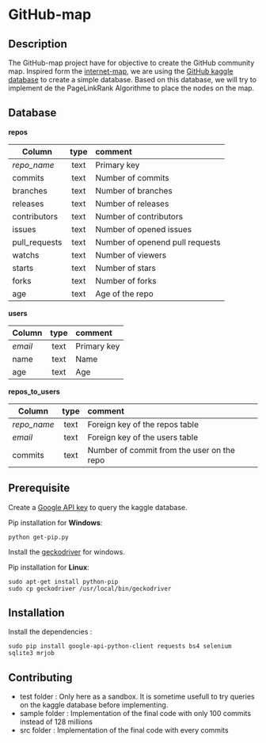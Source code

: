# GitHub-map

## Description

The GitHub-map project have for objective to create the GitHub community map. Inspired form the [internet-map](http://www.internet-map.net/), we are using the [GitHub kaggle database](https://www.kaggle.com/github/github-repos) to create a simple database. Based on this database, we will try to implement de the PageLinkRank Algorithme to place the nodes on the map.

## Database

**repos**

| Column | type | comment |
|-|:-:|:-|
| _repo_name_ | text | Primary key |
| commits | text | Number of commits |
| branches | text | Number of branches |
| releases | text | Number of releases |
| contributors | text | Number of contributors |
| issues | text | Number of opened issues |
| pull_requests | text | Number of openend pull requests |
| watchs | text | Number of viewers |
| starts | text | Number of stars |
| forks | text | Number of forks |
| age | text | Age of the repo |

**users**

| Column | type | comment |
|-|:-:|:-|
| _email_ | text | Primary key |
| name | text | Name |
| age | text | Age |

**repos_to_users**

| Column | type | comment |
|-|:-:|:-|
| _repo_name_ | text | Foreign key of the repos table |
| _email_ | text | Foreign key of the users table |
| commits | text | Number of commit from the user on the repo |

## Prerequisite

Create a [Google API key](https://cloud.google.com/bigquery/docs/reference/libraries) to query the kaggle database.

Pip installation for **Windows**:
```
python get-pip.py
```
Install the [geckodriver](https://github.com/mozilla/geckodriver/releases) for windows.

Pip installation for **Linux**:
```
sudo apt-get install python-pip
sudo cp geckodriver /usr/local/bin/geckodriver
```

## Installation

Install the dependencies :
```
sudo pip install google-api-python-client requests bs4 selenium sqlite3 mrjob
```
## Contributing

- test folder : Only here as a sandbox. It is sometime usefull to try queries on the kaggle database before implementing.
- sample folder : Implementation of the final code with only 100 commits instead of 128 millions
- src folder : Implementation of the final code with every commits
